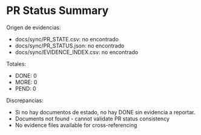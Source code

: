 # PR Status Summary

Origen de evidencias:
- docs/sync/PR_STATE.csv: no encontrado
- docs/sync/PR_STATUS.json: no encontrado  
- docs/sync/EVIDENCE_INDEX.csv: no encontrado

Totales:
- DONE: 0
- MORE: 0
- PEND: 0

Discrepancias:
- Si no hay documentos de estado, no hay DONE sin evidencia a reportar.
- Documents not found - cannot validate PR status consistency
- No evidence files available for cross-referencing